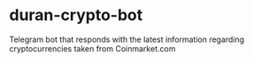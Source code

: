 # duran-crypto-bot
Telegram bot that responds with the latest information regarding cryptocurrencies taken from Coinmarket.com
